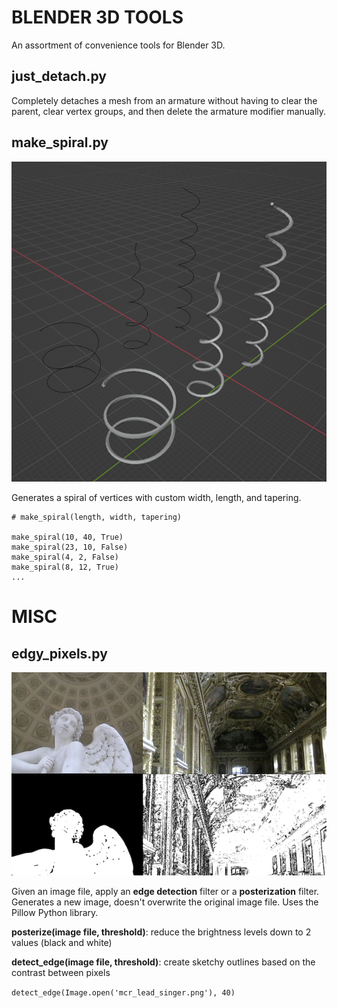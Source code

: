 # BLENDER 3D TOOLS

An assortment of convenience tools for Blender 3D.

## just_detach.py

Completely detaches a mesh from an armature without having to clear the parent, clear vertex groups, and then delete the armature modifier manually.

## make_spiral.py

![](spiral_examples.png)

Generates a spiral of vertices with custom width, length, and tapering.

```
# make_spiral(length, width, tapering)

make_spiral(10, 40, True)
make_spiral(23, 10, False)
make_spiral(4, 2, False)
make_spiral(8, 12, True)
...
```

# MISC

## edgy_pixels.py
![](edgypixels.png)

Given an image file, apply an **edge detection** filter or a **posterization** filter. 
Generates a new image, doesn't overwrite the original image file.
Uses the Pillow Python library.

**posterize(image file, threshold)**: reduce the brightness levels down to 2 values (black and white)

**detect_edge(image file, threshold)**: create sketchy outlines based on the contrast between pixels

`detect_edge(Image.open('mcr_lead_singer.png'), 40)`


